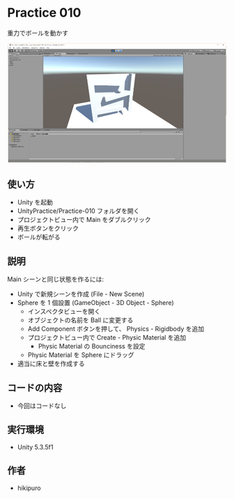 ﻿# Practice 010

重力でボールを動かす

![Practice 010](https://raw.githubusercontent.com/hikipuro/UnityPractice/image/image/screenshot/Practice-010.png)

## 使い方

- Unity を起動
- UnityPractice/Practice-010 フォルダを開く
- プロジェクトビュー内で Main をダブルクリック
- 再生ボタンをクリック
- ボールが転がる

## 説明

Main シーンと同じ状態を作るには:

- Unity で新規シーンを作成 (File - New Scene)
- Sphere を 1 個設置 (GameObject - 3D Object - Sphere)
  - インスペクタビューを開く
  - オブジェクトの名前を Ball に変更する
  - Add Component ボタンを押して、 Physics - Rigidbody を追加
  - プロジェクトビュー内で Create - Physic Material を追加
    - Physic Material の Bounciness を設定
  - Physic Material を Sphere にドラッグ
- 適当に床と壁を作成する

## コードの内容

- 今回はコードなし

## 実行環境

- Unity 5.3.5f1

## 作者

- hikipuro
